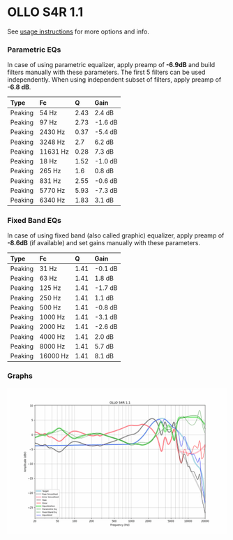 # OLLO S4R 1.1
See [usage instructions](https://github.com/jaakkopasanen/AutoEq#usage) for more options and info.

### Parametric EQs
In case of using parametric equalizer, apply preamp of **-6.9dB** and build filters manually
with these parameters. The first 5 filters can be used independently.
When using independent subset of filters, apply preamp of **-6.8 dB**.

| Type    | Fc       |    Q | Gain    |
|:--------|:---------|:-----|:--------|
| Peaking | 54 Hz    | 2.43 | 2.4 dB  |
| Peaking | 97 Hz    | 2.73 | -1.6 dB |
| Peaking | 2430 Hz  | 0.37 | -5.4 dB |
| Peaking | 3248 Hz  | 2.7  | 6.2 dB  |
| Peaking | 11631 Hz | 0.28 | 7.3 dB  |
| Peaking | 18 Hz    | 1.52 | -1.0 dB |
| Peaking | 265 Hz   | 1.6  | 0.8 dB  |
| Peaking | 831 Hz   | 2.55 | -0.6 dB |
| Peaking | 5770 Hz  | 5.93 | -7.3 dB |
| Peaking | 6340 Hz  | 1.83 | 3.1 dB  |

### Fixed Band EQs
In case of using fixed band (also called graphic) equalizer, apply preamp of **-8.6dB**
(if available) and set gains manually with these parameters.

| Type    | Fc       |    Q | Gain    |
|:--------|:---------|:-----|:--------|
| Peaking | 31 Hz    | 1.41 | -0.1 dB |
| Peaking | 63 Hz    | 1.41 | 1.8 dB  |
| Peaking | 125 Hz   | 1.41 | -1.7 dB |
| Peaking | 250 Hz   | 1.41 | 1.1 dB  |
| Peaking | 500 Hz   | 1.41 | -0.8 dB |
| Peaking | 1000 Hz  | 1.41 | -3.1 dB |
| Peaking | 2000 Hz  | 1.41 | -2.6 dB |
| Peaking | 4000 Hz  | 1.41 | 2.0 dB  |
| Peaking | 8000 Hz  | 1.41 | 5.7 dB  |
| Peaking | 16000 Hz | 1.41 | 8.1 dB  |

### Graphs
![](./OLLO%20S4R%201.1.png)